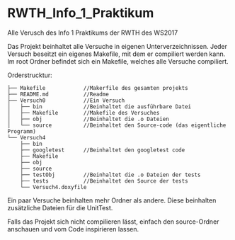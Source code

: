 # RWTH_Info_1_Praktikum

Alle Verusch des Info 1 Praktikums der RWTH des WS2017

Das Projekt beinhaltet alle Versuche in eigenen Unterverzeichnissen.
Jeder Versuch beseitzt ein eigenes Makefile, mit dem er compiliert werden kann.
Im root Ordner befindet sich ein Makefile, welches alle Versuche compiliert.

Orderstrucktur:

    ├── Makefile            //Makerfile des gesamten projekts
    ├── README.md           //Readme
    ├── Versuch0            //Ein Versuch
    │   ├── bin             //Beinhaltet die ausführbare Datei
    │   ├── Makefile        //Makefile des Versuches
    │   ├── obj             //Beinhaltet die .o Dateien
    │   └── source          //Beinhaltet den Source-code (das eigentliche Programm)
    └── Versuch4
        ├── bin
        ├── googletest      //Beinhaltet den googletest code
        ├── Makefile
        ├── obj
        ├── source
        ├── testObj         //Beinhaltet die .o Dateien der tests
        ├── tests           //Beinhaltet den Source der tests
        └── Versuch4.doxyfile
    


Ein paar Versuche beinhalten mehr Ordner als andere. Diese beinhalten zusätzliche Dateien für die UnitTest.

Falls das Projekt sich nicht compilieren lässt, einfach den source-Ordner anschauen und vom Code inspirieren lassen.
